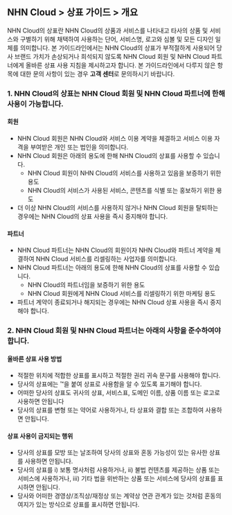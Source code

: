 ## NHN Cloud > 상표 가이드 > 개요

NHN Cloud의 상표란 NHN Cloud의 상품과 서비스를 나타내고 타사의 상품 및 서비스와 구별하기 위해 채택하여 사용하는 단어, 서비스명, 로고와 심볼 및 모든 디자인 일체를 의미합니다.
본 가이드라인에서는 NHN Cloud의 상표가 부적절하게 사용되어 당사 브랜드 가치가 손상되거나 희석되지 않도록 NHN Cloud 회원 및 NHN Cloud 파트너에게 올바른 상표 사용 지침을 제시하고자 합니다. 
본 가이드라인에서 다루지 않은 항목에 대한 문의 사항이 있는 경우 **고객 센터**로 문의하시기 바랍니다.


### 1. NHN Cloud의 상표는 NHN Cloud 회원 및 NHN Cloud 파트너에 한해 사용이 가능합니다.

#### 회원

- NHN Cloud 회원은 NHN Cloud와 서비스 이용 계약을 체결하고 서비스 이용 자격을 부여받은 개인 또는 법인을 의미합니다.
- NHN Cloud 회원은 아래의 용도에 한해 NHN Cloud의 상표를 사용할 수 있습니다.
    - NHN Cloud 회원이 NHN Cloud의 서비스를 사용하고 있음을 보증하기 위한 용도
    - NHN Cloud의 서비스가 사용된 서비스, 콘텐츠를 식별 또는 홍보하기 위한 용도
- 더 이상 NHN Cloud의 서비스를 사용하지 않거나 NHN Cloud 회원을 탈퇴하는 경우에는 NHN Cloud의 상표 사용을 즉시 중지해야 합니다.

#### 파트너

- NHN Cloud 파트너는 NHN Cloud의 회원이자 NHN Cloud와 파트너 계약을 체결하여 NHN Cloud 서비스를 리셀링하는 사업자를 의미합니다.
- NHN Cloud 파트너는 아래의 용도에 한해 NHN Cloud의 상표를 사용할 수 있습니다.
    - NHN Cloud의 파트너임을 보증하기 위한 용도
    - NHN Cloud 회원에게 NHN Cloud 서비스를 리셀링하기 위한 마케팅 용도
- 파트너 계약이 종료되거나 해지되는 경우에는 NHN Cloud 상표 사용을 즉시 중지해야 합니다.


### 2. NHN Cloud 회원 및 NHN Cloud 파트너는 아래의 사항을 준수하여야 합니다.

#### 올바른 상표 사용 방법

- 적절한 위치에 적합한 상표를 표시하고 적절한 권리 귀속 문구를 사용해야 합니다.
- 당사의 상표에는 ™을 붙여 상표로 사용함을 알 수 있도록 표기해야 합니다.
- 어떠한 당사의 상표도 귀사의 상표, 서비스표, 도메인 이름, 상품 이름 또는 로고로 사용하면 안됩니다
- 당사의 상표를 변형 또는 약어로 사용하거나, 타 상표와 결합 또는 조합하여 사용하면 안됩니다.

#### 상표 사용이 금지되는 행위
- 당사의 상표를 모방 또는 날조하여 당사의 상표와 혼동 가능성이 있는 유사한 상표를 사용하면 안됩니다.
- 당사의 상표를 i) 보통 명사처럼 사용하거나, ii) 불법 컨텐츠를 제공하는 상품 또는 서비스에 사용하거나, iii) 기타 법을 위반하는 상품 또는 서비스에 당사의 상표를 표시하면 안됩니다.
- 당사와 어떠한 경영상/조직상/재정상 또는 계약상 연관 관계가 있는 것처럼 혼동의 여지가 있는 방식으로 상표를 표시하면 안됩니다.

